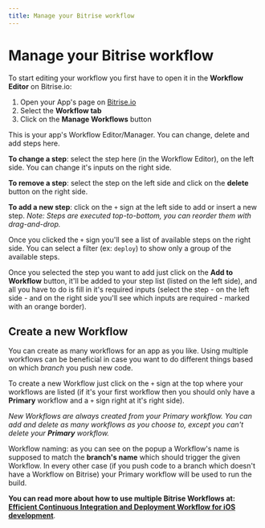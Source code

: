 ```yaml
---
title: Manage your Bitrise workflow
---
```


# Manage your Bitrise workflow

To start editing your workflow you first have to open it in the
**Workflow Editor** on Bitrise.io:

1. Open your App's page on [Bitrise.io](https://bitrise.io/)
2. Select the **Workflow tab**
3. Click on the **Manage Workflows** button

This is your app's Workflow Editor/Manager.
You can change, delete and add steps here.

**To change a step**: select the step here (in the Workflow Editor), on the left side. You can change it's inputs on the right side.

**To remove a step**: select the step on the left side and click on the **delete** button on the right side.

**To add a new step**: click on the `+` sign at the left side to add or insert a new step.
*Note: Steps are executed top-to-bottom, you can reorder them with drag-and-drop.*

Once you clicked the `+` sign you'll see a list of available steps on the right side.
You can select a filter (ex: `deploy`) to show only a group of the available steps.

Once you selected the step you want to add just click on the **Add to Workflow**
button, it'll be added to your step list (listed on the left side),
and all you have to do is fill in it's required inputs (select the step - on the left side -
and on the right side you'll see which inputs are required - marked with an orange border).

## Create a new Workflow

You can create as many workflows for an app as you like. Using multiple
workflows can be beneficial in case you want to do different things based on
which *branch* you push new code.

To create a new Workflow just click on the `+` sign at the top where
your workflows are listed (if it's your first workflow then
you should only have a **Primary** workflow and a `+` sign right at it's right side).

*New Workflows are always created from your Primary workflow.
You can add and delete as many workflows as you choose to, except you
can't delete your **Primary** workflow.*

Workflow naming: as you can see on the popup a Workflow's name is supposed to
match the **branch's name** which should trigger the given Workflow.
In every other case (if you push code to a branch which doesn't have
a Workflow on Bitrise) your Primary workflow will be used to run the build.

**You can read more about how to use multiple Bitrise Workflows
at: [Efficient Continuous Integration and Deployment Workflow for iOS development](/tutorials/efficient-continuous-integration-and-deployment-workflow-for-ios.html)**.
